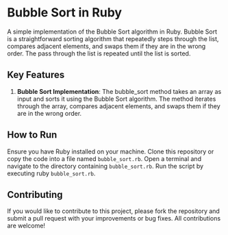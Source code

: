 # Bubble Sort in Ruby
A simple implementation of the Bubble Sort algorithm in Ruby. Bubble Sort is a straightforward sorting algorithm that repeatedly steps through the list, compares adjacent elements, and swaps them if they are in the wrong order. The pass through the list is repeated until the list is sorted.

## Key Features
1. **Bubble Sort Implementation**:
The bubble_sort method takes an array as input and sorts it using the Bubble Sort algorithm.
The method iterates through the array, compares adjacent elements, and swaps them if they are in the wrong order.

## How to Run
Ensure you have Ruby installed on your machine.
Clone this repository or copy the code into a file named `bubble_sort.rb`.
Open a terminal and navigate to the directory containing `bubble_sort.rb`.
Run the script by executing ruby `bubble_sort.rb`.

## Contributing
If you would like to contribute to this project, please fork the repository and submit a pull request with your improvements or bug fixes. All contributions are welcome!
